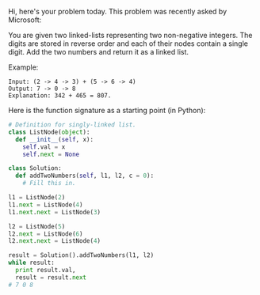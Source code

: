 Hi, here's your problem today. This problem was recently asked by Microsoft:

You are given two linked-lists representing two non-negative integers. The digits are stored in reverse order and each of their nodes contain a single digit. Add the two numbers and return it as a linked list.

Example:

```
Input: (2 -> 4 -> 3) + (5 -> 6 -> 4)
Output: 7 -> 0 -> 8
Explanation: 342 + 465 = 807.
```

Here is the function signature as a starting point (in Python):

```python
# Definition for singly-linked list.
class ListNode(object):
  def __init__(self, x):
    self.val = x
    self.next = None

class Solution:
  def addTwoNumbers(self, l1, l2, c = 0):
    # Fill this in.

l1 = ListNode(2)
l1.next = ListNode(4)
l1.next.next = ListNode(3)

l2 = ListNode(5)
l2.next = ListNode(6)
l2.next.next = ListNode(4)

result = Solution().addTwoNumbers(l1, l2)
while result:
  print result.val,
  result = result.next
# 7 0 8
```
